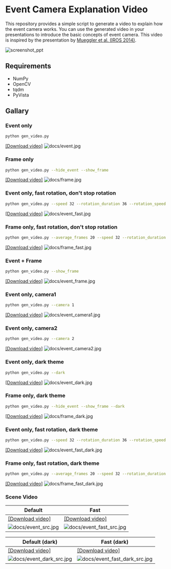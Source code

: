 # Event Camera Explanation Video

This repository provides a simple script to generate a video to explain how the event camera works. You can use the generated video in your presentations to introduce the basic concepts of event camera. This video is inspired by the presentation by [Mueggler et al. (IROS 2014)](https://www.youtube.com/watch?v=LauQ6LWTkxM&t=38s).

![screenshot_ppt](docs/screenshot_ppt.jpeg)

## Requirements

- NumPy
- OpenCV
- tqdm
- PyVista

## Gallary

### Event only

```bash
python gen_video.py 
```

[[Download video]](https://github.com/elerac/event_camera_explanation_video/raw/refs/heads/main/videos/event.mp4)
![docs/event.jpg](docs/event.jpg)

### Frame only

```bash
python gen_video.py --hide_event --show_frame
```

[[Download video]](https://github.com/elerac/event_camera_explanation_video/raw/refs/heads/main/videos/frame.mp4)
![docs/frame.jpg](docs/frame.jpg)

### Event only, fast rotation, don't stop rotation

```bash
python gen_video.py --speed 32 --rotation_duration 36 --rotation_speed 2 --stop_duration 0 --reduction_ratio 0.1 --frame_interval 480 --max_frames 2880  
```

[[Download video]](https://github.com/elerac/event_camera_explanation_video/raw/refs/heads/main/videos/event_fast.mp4)
![docs/event_fast.jpg](docs/event_fast.jpg)

### Frame only, fast rotation, don't stop rotation

```bash
python gen_video.py --average_frames 20 --speed 32 --rotation_duration 36 --rotation_speed 2 --stop_duration 0 --frame_interval 480 --max_frames 2880 --hide_event --show_frame
```

[[Download video]](https://github.com/elerac/event_camera_explanation_video/raw/refs/heads/main/videos/frame_fast.mp4)
![docs/frame_fast.jpg](docs/frame_fast.jpg)

### Event + Frame

```bash
python gen_video.py --show_frame
```

[[Download video]](https://github.com/elerac/event_camera_explanation_video/raw/refs/heads/main/videos/event_frame.mp4)
![docs/event_frame.jpg](docs/event_frame.jpg)

### Event only, camera1

```bash
python gen_video.py --camera 1
```

[[Download video]](https://github.com/elerac/event_camera_explanation_video/raw/refs/heads/main/videos/event_camera1.mp4)
![docs/event_camera1.jpg](docs/event_camera1.jpg)

### Event only, camera2

```bash
python gen_video.py --camera 2
```

[[Download video]](https://github.com/elerac/event_camera_explanation_video/raw/refs/heads/main/videos/event_camera2.mp4)
![docs/event_camera2.jpg](docs/event_camera2.jpg)

### Event only, dark theme

```bash
python gen_video.py --dark
```

[[Download video]](https://github.com/elerac/event_camera_explanation_video/raw/refs/heads/main/videos/event_dark.mp4)
![docs/event_dark.jpg](docs/event_dark.jpg)

### Frame only, dark theme

```bash
python gen_video.py --hide_event --show_frame --dark
```

[[Download video]](https://github.com/elerac/event_camera_explanation_video/raw/refs/heads/main/videos/frame_dark.mp4)
![docs/frame_dark.jpg](docs/frame_dark.jpg)

### Event only, fast rotation, dark theme

```bash
python gen_video.py --speed 32 --rotation_duration 36 --rotation_speed 2 --stop_duration 0 --reduction_ratio 0.1 --frame_interval 480 --max_frames 2880 --dark
```

[[Download video]](https://github.com/elerac/event_camera_explanation_video/raw/refs/heads/main/videos/event_fast_dark.mp4)
![docs/event_fast_dark.jpg](docs/event_fast_dark.jpg)

### Frame only, fast rotation, dark theme

```bash
python gen_video.py --average_frames 20 --speed 32 --rotation_duration 36 --rotation_speed 2 --stop_duration 0 --frame_interval 480 --max_frames 2880 --hide_event --show_frame --dark
```

[[Download video]](https://github.com/elerac/event_camera_explanation_video/raw/refs/heads/main/videos/frame_fast_dark.mp4)
![docs/frame_fast_dark.jpg](docs/frame_fast_dark.jpg)

### Scene Video

| Default | Fast |
|---|---|
| [[Download video]](https://github.com/elerac/event_camera_explanation_video/raw/refs/heads/main/videos/event_src.mp4) | [[Download video]](https://github.com/elerac/event_camera_explanation_video/raw/refs/heads/main/videos/event_fast_src.mp4) |
| ![docs/event_src.jpg](docs/event_src.jpg) | ![docs/event_fast_src.jpg](docs/event_fast_src.jpg) |

| Default (dark) | Fast (dark) |
|---|---|
| [[Download video]](https://github.com/elerac/event_camera_explanation_video/raw/refs/heads/main/videos/event_dark_src.mp4) | [[Download video]](https://github.com/elerac/event_camera_explanation_video/raw/refs/heads/main/videos/event_fast_dark_src.mp4) |
| ![docs/event_dark_src.jpg](docs/event_dark_src.jpg) | ![docs/event_fast_dark_src.jpg](docs/event_fast_dark_src.jpg) |
